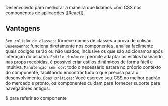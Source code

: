 Desenvolvido para melhorar a maneira que lidamos com CSS nos componentes de aplicações [[React]].

## Vantagens

`Sem colisão de classes`: fornece nomes de classes a prova de colisão.
`Desempenho`: funciona diretamente nos componentes, analisa facilmente quais códigos serão ou não usados, inclusive os que são adicionamos após interação do usuário.
`Estilo dinâmico`: permite adaptar os estilos baseando nas props recebidas, é possível criar estilos dinâmicos de forma fácil e intuitiva.
`Manutenção sem dor`: todo o necessário estará no próprio contexto do componente, facilitando encontrar tudo o que precisa para o desenvolvimento.
`Boas práticas`: Você escreve seu CSS no melhor padrão do mercado e pronto, os componentes cuidam para fornecer suporte para navegadores antigos.


& para referir ao componente